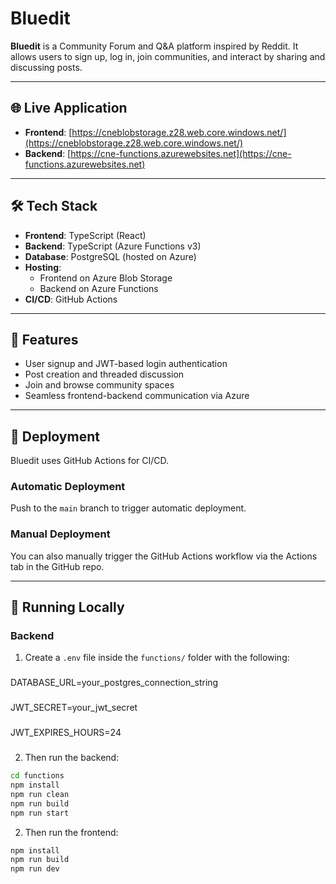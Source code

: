 # Bluedit

**Bluedit** is a Community Forum and Q&A platform inspired by Reddit. It allows users to sign up, log in, join communities, and interact by sharing and discussing posts.

---

## 🌐 Live Application

-   **Frontend**: [https://cneblobstorage.z28.web.core.windows.net/](https://cneblobstorage.z28.web.core.windows.net/)
-   **Backend**: [https://cne-functions.azurewebsites.net](https://cne-functions.azurewebsites.net)

---

## 🛠 Tech Stack

-   **Frontend**: TypeScript (React)
-   **Backend**: TypeScript (Azure Functions v3)
-   **Database**: PostgreSQL (hosted on Azure)
-   **Hosting**:
    -   Frontend on Azure Blob Storage
    -   Backend on Azure Functions
-   **CI/CD**: GitHub Actions

---

## 🔐 Features

-   User signup and JWT-based login authentication
-   Post creation and threaded discussion
-   Join and browse community spaces
-   Seamless frontend-backend communication via Azure

---

## 🚀 Deployment

Bluedit uses GitHub Actions for CI/CD.

### Automatic Deployment

Push to the `main` branch to trigger automatic deployment.

### Manual Deployment

You can also manually trigger the GitHub Actions workflow via the Actions tab in the GitHub repo.

---

## 🧪 Running Locally

### Backend

1. Create a `.env` file inside the `functions/` folder with the following:

###

DATABASE_URL=your_postgres_connection_string

###

JWT_SECRET=your_jwt_secret

###

JWT_EXPIRES_HOURS=24

###

2. Then run the backend:

```bash
cd functions
npm install
npm run clean
npm run build
npm run start


```

2. Then run the frontend:

```bash
npm install
npm run build
npm run dev
```
